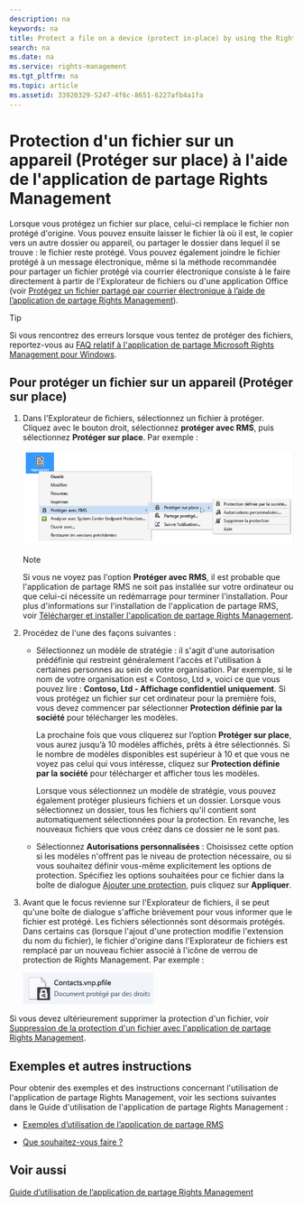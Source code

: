 ```yaml
---
description: na
keywords: na
title: Protect a file on a device (protect in-place) by using the Rights Management sharing application
search: na
ms.date: na
ms.service: rights-management
ms.tgt_pltfrm: na
ms.topic: article
ms.assetid: 33920329-5247-4f6c-8651-6227afb4a1fa
---
```

# Protection d&#39;un fichier sur un appareil (Prot&#233;ger sur place) &#224; l&#39;aide de l&#39;application de partage Rights Management
Lorsque vous protégez un fichier sur place, celui-ci remplace le fichier non protégé d'origine. Vous pouvez ensuite laisser le fichier là où il est, le copier vers un autre dossier ou appareil, ou partager le dossier dans lequel il se trouve : le fichier reste protégé. Vous pouvez également joindre le fichier protégé à un message électronique, même si la méthode recommandée pour partager un fichier protégé via courrier électronique consiste à le faire directement à partir de l'Explorateur de fichiers ou d'une application Office (voir [Protégez un fichier partagé par courrier électronique à l’aide de l’application de partage Rights Management](../Topic/Protect_a_file_that_you_share_by_email_by_using_the_Rights_Management_sharing_application.md)).

> [!TIP]
> Si vous rencontrez des erreurs lorsque vous tentez de protéger des fichiers, reportez-vous au [FAQ relatif à l'application de partage Microsoft Rights Management pour Windows](http://go.microsoft.com/fwlink/?LinkId=303971).

## Pour protéger un fichier sur un appareil (Protéger sur place)

1.  Dans l'Explorateur de fichiers, sélectionnez un fichier à protéger. Cliquez avec le bouton droit, sélectionnez **protéger avec RMS**, puis sélectionnez **Protéger sur place**. Par exemple :

    ![](../Image/ADRMS_MSRMSApp_SP_CompanyDefined.png)

    > [!NOTE]
    > Si vous ne voyez pas l'option **Protéger avec RMS**, il est probable que l'application de partage RMS ne soit pas installée sur votre ordinateur ou que celui-ci nécessite un redémarrage pour terminer l'installation. Pour plus d'informations sur l'installation de l'application de partage RMS, voir [Télécharger et installer l'application de partage Rights Management](../Topic/Download_and_install_the_Rights_Management_sharing_application.md).

2.  Procédez de l'une des façons suivantes :

    -   Sélectionnez un modèle de stratégie : il s'agit d'une autorisation prédéfinie qui restreint généralement l'accès et l'utilisation à certaines personnes au sein de votre organisation. Par exemple, si le nom de votre organisation est « Contoso, Ltd », voici ce que vous pouvez lire : **Contoso, Ltd - Affichage confidentiel uniquement**. Si vous protégez un fichier sur cet ordinateur pour la première fois, vous devez commencer par sélectionner **Protection définie par la société** pour télécharger les modèles.

        La prochaine fois que vous cliquerez sur l’option **Protéger sur place**, vous aurez jusqu’à 10 modèles affichés, prêts à être sélectionnés. Si le nombre de modèles disponibles est supérieur à 10 et que vous ne voyez pas celui qui vous intéresse, cliquez sur **Protection définie par la société** pour télécharger et afficher tous les modèles.

        Lorsque vous sélectionnez un modèle de stratégie, vous pouvez également protéger plusieurs fichiers et un dossier. Lorsque vous sélectionnez un dossier, tous les fichiers qu'il contient sont automatiquement sélectionnées pour la protection. En revanche, les nouveaux fichiers que vous créez dans ce dossier ne le sont pas.

    -   Sélectionnez **Autorisations personnalisées** : Choisissez cette option si les modèles n'offrent pas le niveau de protection nécessaire, ou si vous souhaitez définir vous-même explicitement les options de protection. Spécifiez les options souhaitées pour ce fichier dans la boîte de dialogue [Ajouter une protection](http://technet.microsoft.com/library/dn574738.aspx), puis cliquez sur **Appliquer**.

3.  Avant que le focus revienne sur l'Explorateur de fichiers, il se peut qu'une boîte de dialogue s'affiche brièvement pour vous informer que le fichier est protégé. Les fichiers sélectionnés sont désormais protégés. Dans certains cas (lorsque l'ajout d'une protection modifie l'extension du nom du fichier), le fichier d'origine dans l'Explorateur de fichiers est remplacé par un nouveau fichier associé à l'icône de verrou de protection de Rights Management. Par exemple :

    ![](../Image/ADRMS_MSRMSApp_Pfile.png)

Si vous devez ultérieurement supprimer la protection d'un fichier, voir [Suppression de la protection d'un fichier avec l'application de partage Rights Management](../Topic/Remove_protection_from_a_file_by_using_the_Rights_Management_sharing_application.md).

## Exemples et autres instructions
Pour obtenir des exemples et des instructions concernant l'utilisation de l'application de partage Rights Management, voir les sections suivantes dans le Guide d'utilisation de l'application de partage Rights Management :

-   [Exemples d’utilisation de l’application de partage RMS](../Topic/Rights_Management_sharing_application_user_guide.md#BKMK_SharingExamples)

-   [Que souhaitez-vous faire ?](../Topic/Rights_Management_sharing_application_user_guide.md#BKMK_SharingInstructions)

## Voir aussi
[Guide d’utilisation de l’application de partage Rights Management](../Topic/Rights_Management_sharing_application_user_guide.md)


